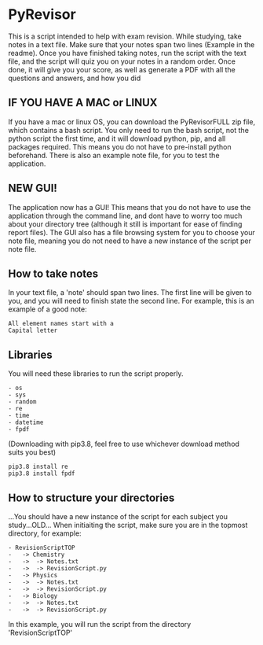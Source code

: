 # PyRevisor
This is a script intended to help with exam revision. While studying, take notes in a text file. Make sure that your notes span two lines (Example in the readme). Once you have finished taking notes, run the script with the text file, and the script will quiz you on your notes in a random order. Once done, it will give you your score, as well as generate a PDF with all the questions and answers, and how you did

## IF YOU HAVE A MAC or LINUX
If you have a mac or linux OS, you can download the PyRevisorFULL zip file, which contains a bash script. You only need to run the bash script, not the python script the first time, and it will download python, pip, and all packages required. This means you do not have to pre-install python beforehand. There is also an example note file, for you to test the application.

## NEW GUI!
The application now has a GUI!
This means that you do not have to use the application through the command line, and dont have to worry too much about your directory tree (although it still is important for ease of finding report files). The GUI also has a file browsing system for you to choose your note file, meaning you do not need to have a new instance of the script per note file.


## How to take notes

In your text file, a 'note' should span two lines. The first line will be given to you, and you will need to finish state the second line.
For example, this is an example of a good note:
  
    All element names start with a
    Capital letter
  
## Libraries

You will need these libraries to run the script properly. 

    - os
    - sys
    - random
    - re
    - time
    - datetime
    - fpdf
    
(Downloading with pip3.8, feel free to use whichever download method suits you best)

    pip3.8 install re
    pip3.8 install fpdf
    
## How to structure your directories

...You should have a new instance of the script for each subject you study...OLD...
When initiaiting the script, make sure you are in the topmost directory, for example:

    - RevisionScriptTOP
    -   -> Chemistry
    -   ->  -> Notes.txt
    -   ->  -> RevisionScript.py
    -   -> Physics
    -   ->  -> Notes.txt
    -   ->  -> RevisionScript.py
    -   -> Biology
    -   ->  -> Notes.txt
    -   ->  -> RevisionScript.py
    
In this example, you will run the script from the directory 'RevisionScriptTOP'
    
    


